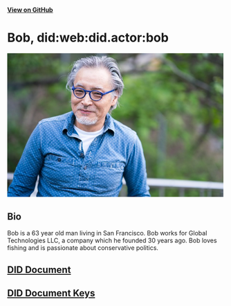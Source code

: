 #### [View on GitHub](https://github.com/transmute-industries/did.actor/tree/master/bob)

# Bob, did:web:did.actor:bob

<img src="./profile.jpg" alt="profile" width="500"/>

## Bio

Bob is a 63 year old man living in San Francisco.
Bob works for Global Technologies LLC, a company which he founded 30 years ago.
Bob loves fishing and is passionate about conservative politics.

## [DID Document](./did.json)

## [DID Document Keys](./did.unlocked.json)
